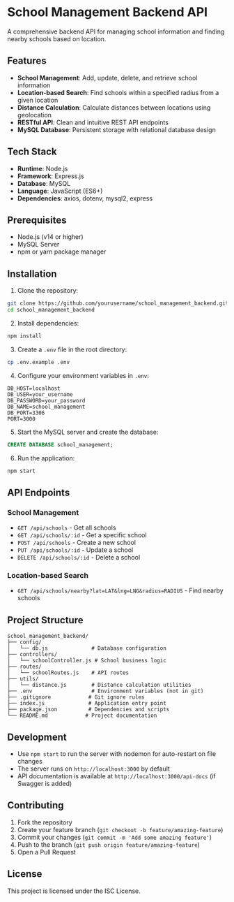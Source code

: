 # School Management Backend API

A comprehensive backend API for managing school information and finding nearby schools based on location.

## Features

- **School Management**: Add, update, delete, and retrieve school information
- **Location-based Search**: Find schools within a specified radius from a given location
- **Distance Calculation**: Calculate distances between locations using geolocation
- **RESTful API**: Clean and intuitive REST API endpoints
- **MySQL Database**: Persistent storage with relational database design

## Tech Stack

- **Runtime**: Node.js
- **Framework**: Express.js
- **Database**: MySQL
- **Language**: JavaScript (ES6+)
- **Dependencies**: axios, dotenv, mysql2, express

## Prerequisites

- Node.js (v14 or higher)
- MySQL Server
- npm or yarn package manager

## Installation

1. Clone the repository:
```bash
git clone https://github.com/yourusername/school_management_backend.git
cd school_management_backend
```

2. Install dependencies:
```bash
npm install
```

3. Create a `.env` file in the root directory:
```bash
cp .env.example .env
```

4. Configure your environment variables in `.env`:
```
DB_HOST=localhost
DB_USER=your_username
DB_PASSWORD=your_password
DB_NAME=school_management
DB_PORT=3306
PORT=3000
```

5. Start the MySQL server and create the database:
```sql
CREATE DATABASE school_management;
```

6. Run the application:
```bash
npm start
```

## API Endpoints

### School Management
- `GET /api/schools` - Get all schools
- `GET /api/schools/:id` - Get a specific school
- `POST /api/schools` - Create a new school
- `PUT /api/schools/:id` - Update a school
- `DELETE /api/schools/:id` - Delete a school

### Location-based Search
- `GET /api/schools/nearby?lat=LAT&lng=LNG&radius=RADIUS` - Find nearby schools

## Project Structure

```
school_management_backend/
├── config/
│   └── db.js              # Database configuration
├── controllers/
│   └── schoolController.js # School business logic
├── routes/
│   └── schoolRoutes.js    # API routes
├── utils/
│   └── distance.js        # Distance calculation utilities
├── .env                   # Environment variables (not in git)
├── .gitignore            # Git ignore rules
├── index.js              # Application entry point
├── package.json          # Dependencies and scripts
└── README.md            # Project documentation
```

## Development

- Use `npm start` to run the server with nodemon for auto-restart on file changes
- The server runs on `http://localhost:3000` by default
- API documentation is available at `http://localhost:3000/api-docs` (if Swagger is added)

## Contributing

1. Fork the repository
2. Create your feature branch (`git checkout -b feature/amazing-feature`)
3. Commit your changes (`git commit -m 'Add some amazing feature'`)
4. Push to the branch (`git push origin feature/amazing-feature`)
5. Open a Pull Request

## License

This project is licensed under the ISC License.
